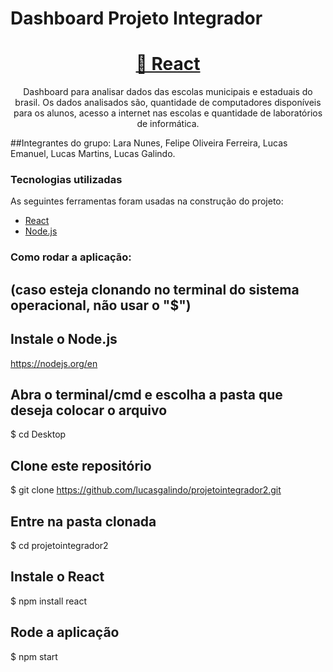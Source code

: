 # Dashboard Projeto Integrador


<h1 align="center">
  <a href="<https://pt-br.reactjs.org/>">🔗 React</a>
</h1>
<p align="center">
  Dashboard para analisar dados das escolas municipais e estaduais do brasil. Os dados analisados são, quantidade de computadores disponíveis 
  para os alunos, acesso a internet nas escolas e quantidade de laboratórios de informática.
</p>


##Integrantes do grupo: Lara Nunes, Felipe Oliveira Ferreira, Lucas Emanuel, Lucas Martins, Lucas Galindo.

### Tecnologias utilizadas

As seguintes ferramentas foram usadas na construção do projeto:

- [React](<https://pt-br.reactjs.org/>)
- [Node.js](<https://nodejs.org/en/>)


### Como rodar a aplicação:
## (caso esteja clonando no terminal do sistema operacional, não usar o "$")

## Instale o Node.js
<https://nodejs.org/en>

## Abra o terminal/cmd e escolha a pasta que deseja colocar o arquivo
$ cd Desktop

## Clone este repositório
$ git clone <https://github.com/lucasgalindo/projetointegrador2.git>

## Entre na pasta clonada
$ cd projetointegrador2

## Instale o React
$ npm install react

## Rode a aplicação
$ npm start



